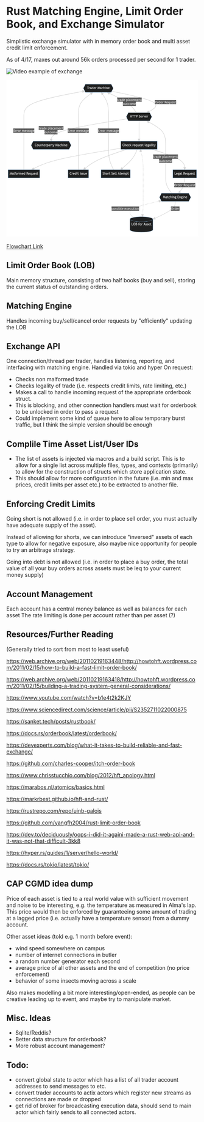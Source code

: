 # Rust Matching Engine, Limit Order Book, and Exchange Simulator
Simplistic exchange simulator with in memory order book and multi asset credit limit enforcement.

As of 4/17, maxes out around 56k orders processed per second for 1 trader. 

![Video example of exchange](docs/output.gif "Simple example with two actors and assets")

![trade request event flowchart](docs/trade_flowchart.png "Trade request event")

[Flowchart Link](https://mermaid.live/edit#pako:eNqVU9tOg0AQ_ZXJPmli_QBiTJRSNWmjsbyBDytMgZRlcXYwNsC_uwtWaaNG92ku58yZnZ1tRaJTFJ7ISNY5hPO4AnuYZIq0kkleVNi24eDCh9_3MJtddvfkYo_40qDhDm7D8GGN9IrUts6G0en7seJX2pHBj_wcky3QSIcSM1kWvHsa0b4DBdFKlhtNCtO9zDS9iHzCtGC4M6bBaeYmWuea2HZQlnDFqOoDYqZ1OtwoWjrVo9qLob8uINIECo2RGXaHAxmBN38FBn8FfjY2Eo4GrCQ7bBZU2fAoqw8fxsB-0IewSaUOlvfXI8YaMDt3mVobUzyXCPiGScOFro6F9oO7GAiWGZ04un0XuDIG-fTpZ93hjlCXMkGFFccWqRtOtMLpvny7IL9yv5ndf-iJbipGqiXx7nPH_UlwsuniTCgkJYvUfpLWacWCc1szFp41U0nbWMRVb3GyYb3eVYnwmBo8E02dSsZ5Ie3fUsLbyNJg_w7wdizz)

## Limit Order Book (LOB)
Main memory structure, consisting of two half books (buy and sell), storing the current status of outstanding orders. 

## Matching Engine
Handles incoming buy/sell/cancel order requests by "efficiently" updating the LOB

## Exchange API
One connection/thread per trader, handles listening, reporting, and interfacing with matching engine. 
Handled via tokio and hyper
On request:
* Checks non malformed trade
* Checks legality of trade (i.e. respects credit limits, rate limiting, etc.)
* Makes a call to handle incoming request of the appropriate orderbook struct. 
* This is blocking, and other connection handlers must wait for orderbook to be unlocked in order to pass a request
* Could implement some kind of queue here to allow temporary burst traffic, but I think the simple version should be enough

## Complile Time Asset List/User IDs
* The list of assets is injected via macros and a build script. This is to allow for a single list across multiple files, types, and contexts (primarily) to allow for the construction of structs which store application state. 
* This should allow for more configuration in the future (i.e. min and max prices, credit limits per asset etc.) to be extracted to another file. 

## Enforcing Credit Limits
Going short is not allowed (i.e. in order to place sell order, you must actually have adequate supply of the asset).

Instead of allowing for shorts, we can introduce "inversed" assets of each type to allow for negative exposure, also maybe nice opportunity for people to try an arbitrage strategy. 

Going into debt is not allowed (i.e. in order to place a buy order, the total value of all your buy orders across assets must be leq to your current money supply)

## Account Management
Each account has a central money balance as well as balances for each asset
The rate limiting is done per account rather than per asset (?)

## Resources/Further Reading
(Generally tried to sort from most to least useful)

https://web.archive.org/web/20110219163448/http://howtohft.wordpress.com/2011/02/15/how-to-build-a-fast-limit-order-book/

https://web.archive.org/web/20110219163418/http://howtohft.wordpress.com/2011/02/15/building-a-trading-system-general-considerations/

https://www.youtube.com/watch?v=b1e4t2k2KJY

https://www.sciencedirect.com/science/article/pii/S2352711022000875

https://sanket.tech/posts/rustbook/

https://docs.rs/orderbook/latest/orderbook/

https://devexperts.com/blog/what-it-takes-to-build-reliable-and-fast-exchange/

https://github.com/charles-cooper/itch-order-book

https://www.chrisstucchio.com/blog/2012/hft_apology.html

https://marabos.nl/atomics/basics.html

https://markrbest.github.io/hft-and-rust/

https://rustrepo.com/repo/uinb-galois

https://github.com/yangfh2004/rust-limit-order-book

https://dev.to/deciduously/oops-i-did-it-againi-made-a-rust-web-api-and-it-was-not-that-difficult-3kk8

https://hyper.rs/guides/1/server/hello-world/

https://docs.rs/tokio/latest/tokio/



## CAP CGMD idea dump
Price of each asset is tied to a real world value with sufficient movement and noise to be interesting, e.g. the temperature as measured in Alma's lap. This price would then be enforced by guaranteeing some amount of trading at a lagged price (i.e. actually have a temperature sensor) from a dummy account. 

Other asset ideas (told e.g. 1 month before event):
* wind speed somewhere on campus
* number of internet connections in butler
* a random number generator each second
* average price of all other assets and the end of competition (no price enforcement)
* behavior of some insects moving across a scale

Also makes modelling a bit more interesting/open-ended, as people can be creative leading up to event, and maybe try to manipulate market.

## Misc. Ideas
* Sqlite/Reddis?
* Better data structure for orderbook?
* More robust account management?


## Todo:
* convert global state to actor which has a list of all trader account addresses to send messages to etc.
* convert trader accounts to actix actors which register new streams as connections are made or dropped
* get rid of broker for broadcasting execution data, should send to main actor which fairly sends to all connected actors. 
